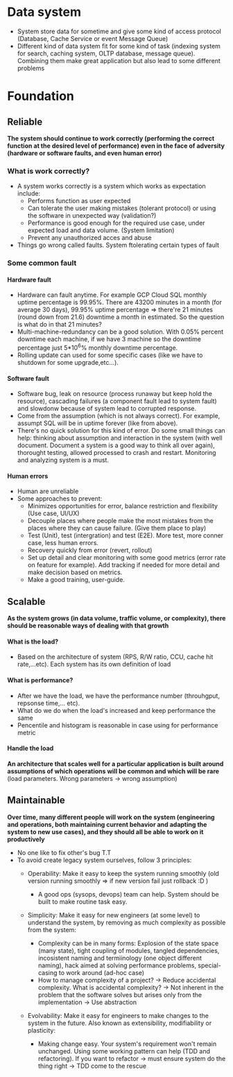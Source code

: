 # Data system
- System store data for sometime and give some kind of access protocol (Database, Cache Service or event Message Queue)
- Different kind of data system fit for some kind of task (indexing system for search, caching system, OLTP database, message queue). Combining them make great application but also lead to some different problems

# Foundation
## Reliable
**The system should continue to work correctly (performing the correct function at the desired level of performance) even in the face of adversity (hardware or software faults, and even human error)**
### What is work correctly?
- A system works correctly is a system which works as expectation include:
    - Performs function as user expected 
    - Can tolerate the user making mistakes (tolerant protocol) or using the software in unexpected way (validation?)
    - Performance is good enough for the required use case, under expected load and data volume. (System limitation)
    - Prevent any unauthorized acces and abuse
- Things go wrong called faults. System ftolerating certain types of fault 
### Some common fault
#### Hardware fault
- Hardware can fault anytime. For example GCP Cloud SQL monthly uptime percentage is 99.95%. There are 43200 minutes in a month (for average 30 days), 99.95% uptime percentage => there're 21 minutes (round down from 21.6) downtime a month in estimated. So the question is what do in that 21 minutes?
- Multi-machine-redundancy can be a good solution. With 0.05% percent downtime each machine, if we have 3 machine so the downtime percentage just 5*$10^6$% monthly downtime percentage.
- Rolling update can used for some specific cases (like we have to shutdown for some upgrade,etc...).
#### Software fault
- Software bug, leak on resource (process runaway but keep hold the resource), cascading failures (a component fault lead to system fault) and slowdonw because of system lead to corrupted response.
- Come from the assumption (which is not always correct). For example, assumpt SQL will be in uptime forever (like from above).
- There's no quick solution for this kind of error. Do some small things can help: thinking about assumption and interaction in the system (with well document. Document a system is a good way to think all over again), thorought testing, allowed processed to crash and restart. Monitoring and analyzing system is a must.
#### Human errors
- Human are unreliable
- Some approaches to prevent: 
    - Minimizes opportunities for error, balance restriction and flexibility (Use case, UI/UX)
    - Decouple places where people make the most mistakes from the places where they can cause failure. (Give them place to play)
    - Test (Unit), test (intergration) and test (E2E). More test, more conner case, less human errors.
    - Recovery quickly from error (revert, rollout)
    - Set up detail and clear monitoring with some good metrics (error rate on feature for example). Add tracking if needed for more detail and make decision based on metrics.
    - Make a good training, user-guide.
## Scalable

**As the system grows (in data volume, traffic volume, or complexity), there should be reasonable ways of dealing with that growth**

#### What is the load?
- Based on the architecture of system (RPS, R/W ratio, CCU, cache hit rate,...etc). Each system has its own definition of load
#### What is performance?
- After we have the load, we have the performance number (throuhgput, repsonse time,... etc).
- What do we do when the load's increased and keep performance the same
- Pencentile and histogram is reasonable in case using for performance metric
#### Handle the load
**An architecture that scales well for a particular application is built around assumptions of which operations will be common and which will be rare** (load parameters. Wrong parameters -> wrong assumption)
## Maintainable
**Over time, many different people will work on the system (engineering and operations, both maintaining current behavior and adapting the system to new use cases), and they should all be able to work on it productively**
- No one like to fix other's bug T.T 
- To avoid create legacy system ourselves, follow 3 principles:
    - Operability: Make it easy to keep the system running smoothly (old version running smoothly => if new version fail just rollback :D )
        - A good ops (sysops, devops) team can help. System should be built to make routine task easy.
    - Simplicity: Make it easy for new engineers (at some level) to understand the system, by removing as much complexity as possible from the system:
        - Complexity can be in many forms: Explosion of the state space (many state), tight coupling of modules, tangled dependencies, incosistent naming and termiinology (one object different naming), hack aimed at solving performance problems, special-casing to work around (ad-hoc case)
        - How to manage complexity of a project? -> Reduce accidental complexity. What is accidental complexity? -> Not inherent in the problem that the software solves but arises only from the implementation -> Use abstraction

    - Evolvability: Make it easy for engineers to make changes to the system in the future. Also known as extensibility, modifiability or plasticity:
        - Making change easy. Your system's requirement won't remain unchanged. Using some working pattern can help (TDD and refactoring). If you want to refactor -> must ensure system do the thing right -> TDD come to the rescue
